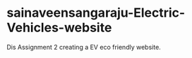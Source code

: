 # sainaveensangaraju-Electric-Vehicles-website
Dis Assignment 2 creating a EV eco friendly website.
